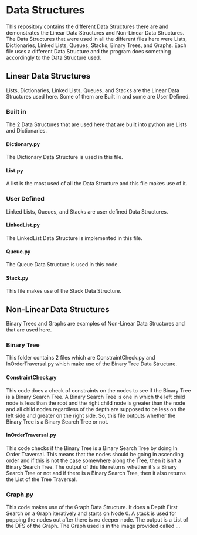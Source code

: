 # Data Structures
This repository contains the different Data Structures there are and demonstrates the Linear Data Structures and Non-Linear Data Structures. The Data Structures that were used in all the different files here were Lists, Dictionaries, Linked Lists, Queues, Stacks, Binary Trees, and Graphs. Each file uses a different Data Structure and the program does something accordingly to the Data Structure used.
## Linear Data Structures
Lists, Dictionaries, Linked Lists, Queues, and Stacks are the Linear Data Structures used here. Some of them are Built in and some are User Defined.
### Built in
The 2 Data Structures that are used here that are built into python are Lists and Dictionaries.
#### Dictionary.py
The Dictionary Data Structure is used in this file.
#### List.py
A list is the most used of all the Data Structure and this file makes use of it.
### User Defined
Linked Lists, Queues, and Stacks are user defined Data Structures.
#### LinkedList.py
The LinkedList Data Structure is implemented in this file.
#### Queue.py
The Queue Data Structure is used in this code.
#### Stack.py
This file makes use of the Stack Data Structure.
## Non-Linear Data Structures
Binary Trees and Graphs are examples of Non-Linear Data Structures and that are used here.
### Binary Tree
This folder contains 2 files which are ConstraintCheck.py and InOrderTraversal.py which make use of the Binary Tree Data Structure.
#### ConstraintCheck.py
This code does a check of constraints on the nodes to see if the Binary Tree is a Binary Search Tree. A Binary Search Tree is one in which the left child node is less than the root and the right child node is greater than the node and all child nodes regardless of the depth are supposed to be less on the left side and greater on the right side. So, this file outputs whether the Binary Tree is a Binary Search Tree or not.
#### InOrderTraversal.py
This code checks if the Binary Tree is a Binary Search Tree by doing In Order Traversal. This means that the nodes should be going in ascending order and if this is not the case somewhere along the Tree, then it isn't a Binary Search Tree. The output of this file returns whether it's a Binary Search Tree or not and if there is a Binary Search Tree, then it also returns the List of the Tree Traversal.
### Graph.py
This code makes use of the Graph Data Structure. It does a Depth First Search on a Graph iteratively and starts on Node 0. A stack is used for popping the nodes out after there is no deeper node. The output is a List of the DFS of the Graph. The Graph used is in the image provided called ...
